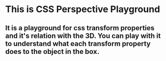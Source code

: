 # This is CSS Perspective Playground

## It is a playground for css transform properties and it's relation with the 3D. You can play with it to understand what each transform property does to the object in the box.